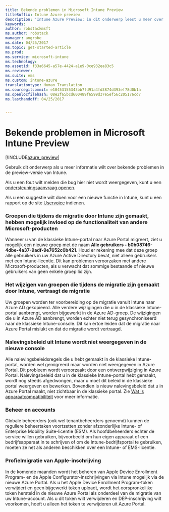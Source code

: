 ```yaml
---
title: Bekende problemen in Microsoft Intune Preview
titleSuffix: Intune Azure preview
description: 'Intune Azure Preview: in dit onderwerp leest u meer over bekende problemen in de preview-versie'
keywords: 
author: robstackmsft
ms.author: robstack
manager: angrobe
ms.date: 04/25/2017
ms.topic: get-started-article
ms.prod: 
ms.service: microsoft-intune
ms.technology: 
ms.assetid: f33a6645-a57e-4424-a1e9-0ce932ea83c5
ms.reviewer: 
ms.suite: ems
ms.custom: intune-azure
translationtype: Human Translation
ms.sourcegitcommit: e10453155343bb7fd91a4fd3874d393ef78d0b1a
ms.openlocfilehash: 08e2f65bcd600489f6599d37e5ef56c205176cd7
ms.lasthandoff: 04/25/2017


---
```


# <a name="known-issues-in-the-microsoft-intune-preview"></a>Bekende problemen in Microsoft Intune Preview


[!INCLUDE[azure_preview](../includes/azure_preview.md)]


Gebruik dit onderwerp als u meer informatie wilt over bekende problemen in de preview-versie van Intune.

Als u een fout wilt melden die bug hier niet wordt weergegeven, kunt u een [ondersteuningsaanvraag openen](https://docs.microsoft.com/intune/troubleshoot/how-to-get-support-for-microsoft-intune).

Als u een suggestie wilt doen voor een nieuwe functie in Intune, kunt u een rapport op de site [Uservoice](https://microsoftintune.uservoice.com/forums/291681-ideas/category/189016-azure-admin-console) indienen.

### <a name="groups-created-by-intune-during-migration-might-affect-functionality-of-other-microsoft-products"></a>Groepen die tijdens de migratie door Intune zijn gemaakt, hebben mogelijk invloed op de functionaliteit van andere Microsoft-producten

Wanneer u van de klassieke Intune-portal naar Azure Portal migreert, ziet u mogelijk een nieuwe groep met de naam **Alle gebruikers - b0b08746-4dbe-4a37-9adf-9e7652c0b421**. Houd er rekening mee dat deze groep alle gebruikers in uw Azure Active Directory bevat, niet alleen gebruikers met een Intune-licentie. Dit kan problemen veroorzaken met andere Microsoft-producten, als u verwacht dat sommige bestaande of nieuwe gebruikers van geen enkele groep lid zijn.

### <a name="altering-groups-created-by-intune-during-migration-will-delay-migration"></a>Het wijzigen van groepen die tijdens de migratie zijn gemaakt door Intune, vertraagt de migratie

Uw groepen worden ter voorbereiding op de migratie vanuit Intune naar Azure AD gekopieerd. Alle verdere wijzigingen die u in de klassieke Intune-portal aanbrengt, worden bijgewerkt in de Azure AD-groep. De wijzigingen die u in Azure AD aanbrengt, worden echter niet terug gesynchroniseerd naar de klassieke Intune-console. Dit kan ertoe leiden dat de migratie naar Azure Portal mislukt en dat de migratie wordt vertraagd.

### <a name="compliance-policies-from-intune-will-not-show-up-in-new-console"></a>Nalevingsbeleid uit Intune wordt niet weergegeven in de nieuwe console 

Alle nalevingsbeleidsregels die u hebt gemaakt in de klassieke Intune-portal, worden wel gemigreerd maar worden niet weergegeven in Azure Portal. Dit probleem wordt veroorzaakt door een ontwerpwijziging in Azure Portal. Nalevingsbeleid dat u in de klassieke Intune-portal hebt gemaakt, wordt nog steeds afgedwongen, maar u moet dit beleid in de klassieke portal weergeven en bewerken.
Bovendien is nieuw nalevingsbeleid dat u in Azure Portal maakt, niet zichtbaar in de klassieke portal.
Zie [Wat is apparaatcompatibiliteit](https://docs.microsoft.com/intune-azure/set-device-compliance/what-is-device-compliance) voor meer informatie.




### <a name="administration-and-accounts"></a>Beheer en accounts

Globale beheerders (ook wel tenantbeheerders genoemd) kunnen de reguliere beheertaken voortzetten zonder afzonderlijke Intune- of Enterprise Mobility Suite-licentie (ESM). Als hoofdbeheerders echter de service willen gebruiken, bijvoorbeeld om hun eigen apparaat of een bedrijfsapparaat in te schrijven of om de Intune-bedrijfsportal te gebruiken, moeten ze net als anderen beschikken over een Intune- of EMS-licentie.

### <a name="apple-enrollment-profile-migration"></a>Profielmigratie van Apple-inschrijving
In de komende maanden wordt het beheren van Apple Device Enrollment Program- en de Apple Configurator-inschrijvingen via Intune mogelijk via de nieuwe Azure Portal. Als u het Apple Device Enrollment Program-token verwijdert en geen bijgewerkt token uploadt, wordt het oorspronkelijke token hersteld in de nieuwe Azure Portal als onderdeel van de migratie van uw Intune-account. Als u dit token wilt verwijderen en DEP-inschrijving wilt voorkomen, hoeft u alleen het token te verwijderen uit Azure Portal. 

